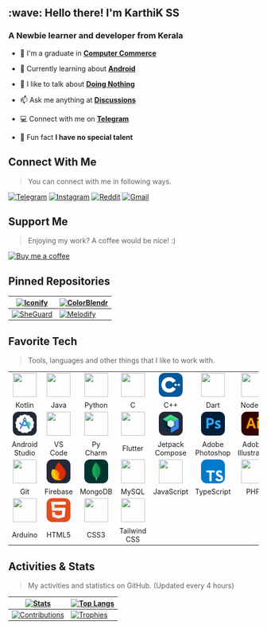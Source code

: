 <link rel="stylesheet" href="https://cdn.jsdelivr.net/gh/devicons/devicon@v2.15.1/devicon.min.css">
<h2 align="left" id="mahmud0808-title">:wave: Hello there! I'm KarthiK SS</h1>
<h3 align="left">A Newbie learner and developer from Kerala</h3>

- :office: I'm a graduate in **[Computer Commerce](https://daffodilvarsity.edu.bd/)**

- :seedling: Currently learning about **[Android](https://developer.android.com/)**

- :speech_balloon: I like to talk about **[Doing Nothing](https://www.wikihow.com/Do-Nothing)**

- :mailbox: Ask me anything at **[Discussions](https://github.com/Mahmud0808/Mahmud0808/discussions/new)**

- :computer: Connect with me on **[Telegram](https://telegram.me/KartrexOfficial)**

- :eyes: Fun fact **I have no special talent**

<h2 align="left" id="mahmud0808-social">Connect With Me</h2>

> You can connect with me in following ways.

 [<img alt="Telegram" src="https://img.shields.io/badge/Telegram-2CA5E0?style=for-the-badge&logo=telegram&logoColor=white">](https://telegram.me/Kartrexofficial) [<img alt="Instagram" src="https://img.shields.io/badge/Instagram-E4405F?style=for-the-badge&logo=instagram&logoColor=white">](https://instagram.com/x.karthik.sh) [<img alt="Reddit" src="https://img.shields.io/badge/Reddit-FF4500?style=for-the-badge&logo=reddit&logoColor=white">](https://reddit.com/u/KartrexOfficial) [<img alt="Gmail" src="https://img.shields.io/badge/Gmail-D14836?style=for-the-badge&logo=gmail&logoColor=white">](mailto:kartrexofficial@gmail.com)

<h2 align="left" id="mahmud0808-social">Support Me</h2>

> Enjoying my work? A coffee would be nice! :)

<a href="https://www.buymeacoffee.com/DrDisagree"><img src="https://github.com/Mahmud0808/Iconify/blob/beta/.github/resources/bmc-button.png" width="30%" alt="Buy me a coffee" /></a>

<h2 align="left" id="mahmud0808-pin">Pinned Repositories</h2>

| <a href="https://github.com/Mahmud0808/Iconify"><picture><source srcset="https://github-readme-stats-git-masterrstaa-rickstaa.vercel.app/api/pin/?username=mahmud0808&repo=iconify&border_color=30363D&theme=dracula&show_icons=true&icon_color=ffb6c1&border_radius=0&bg_color=00000000&hide_border=true" media="(prefers-color-scheme: dark)" /><source srcset="https://github-readme-stats-git-masterrstaa-rickstaa.vercel.app/api/pin/?username=mahmud0808&repo=iconify&theme=buefy&border_color=D0D7DE&show_icons=true&border_radius=0&bg_color=00000000&hide_border=true" media="(prefers-color-scheme: light), (prefers-color-scheme: no-preference)" /><img src="https://github-readme-stats-git-masterrstaa-rickstaa.vercel.app/api/pin/?username=mahmud0808&repo=iconify&theme=buefy&border_color=D0D7DE&show_icons=true&border_radius=0&bg_color=00000000&hide_border=true" alt="Iconify" /></picture></a> | <a href="https://github.com/Mahmud0808/ColorBlendr"><picture><source srcset="https://github-readme-stats-git-masterrstaa-rickstaa.vercel.app/api/pin/?username=mahmud0808&repo=colorblendr&border_color=30363D&theme=dracula&show_icons=true&icon_color=ffb6c1&border_radius=0&bg_color=00000000&hide_border=true" media="(prefers-color-scheme: dark)" /><source srcset="https://github-readme-stats-git-masterrstaa-rickstaa.vercel.app/api/pin/?username=mahmud0808&repo=colorblendr&theme=buefy&border_color=D0D7DE&show_icons=true&border_radius=0&bg_color=00000000&hide_border=true" media="(prefers-color-scheme: light), (prefers-color-scheme: no-preference)" /><img src="https://github-readme-stats-git-masterrstaa-rickstaa.vercel.app/api/pin/?username=mahmud0808&repo=colorblendr&theme=buefy&border_color=D0D7DE&show_icons=true&border_radius=0&bg_color=00000000&hide_border=true" alt="ColorBlendr" /></picture></a> |
| ------------- | ------------- |
| <a href="https://github.com/Mahmud0808/SheGuard"><picture><source srcset="https://github-readme-stats-git-masterrstaa-rickstaa.vercel.app/api/pin/?username=mahmud0808&repo=SheGuard&border_color=30363D&theme=dracula&show_icons=true&icon_color=ffb6c1&border_radius=0&bg_color=00000000&hide_border=true" media="(prefers-color-scheme: dark)" /><source srcset="https://github-readme-stats-git-masterrstaa-rickstaa.vercel.app/api/pin/?username=mahmud0808&repo=SheGuard&theme=buefy&border_color=D0D7DE&show_icons=true&border_radius=0&bg_color=00000000&hide_border=true" media="(prefers-color-scheme: light), (prefers-color-scheme: no-preference)" /><img src="https://github-readme-stats-git-masterrstaa-rickstaa.vercel.app/api/pin/?username=mahmud0808&repo=SheGuard&theme=buefy&border_color=D0D7DE&show_icons=true&border_radius=0&bg_color=00000000&hide_border=true" alt="SheGuard" /></picture></a> | <a href="https://github.com/Mahmud0808/Melodify"><picture><source srcset="https://github-readme-stats-git-masterrstaa-rickstaa.vercel.app/api/pin/?username=mahmud0808&repo=Melodify&border_color=30363D&theme=dracula&show_icons=true&icon_color=ffb6c1&border_radius=0&bg_color=00000000&hide_border=true" media="(prefers-color-scheme: dark)" /><source srcset="https://github-readme-stats-git-masterrstaa-rickstaa.vercel.app/api/pin/?username=mahmud0808&repo=Melodify&theme=buefy&border_color=D0D7DE&show_icons=true&border_radius=0&bg_color=00000000&hide_border=true" media="(prefers-color-scheme: light), (prefers-color-scheme: no-preference)" /><img src="https://github-readme-stats-git-masterrstaa-rickstaa.vercel.app/api/pin/?username=mahmud0808&repo=Melodify&theme=buefy&border_color=D0D7DE&show_icons=true&border_radius=0&bg_color=00000000&hide_border=true" alt="Melodify" /></picture></a> |

<h2 align="left" id="mahmud0808-tech">Favorite Tech</h2>

> Tools, languages and other things that I like to work with.

<table>
  <tr>
    <td align="center" width="98">
      <a href="#mahmud0808-tech">
        <img src="https://raw.githubusercontent.com/LelouchFR/skill-icons/refs/heads/main/assets/kotlin-dark.svg" width="48" height="48" alt="" />
      </a>
    </td>
    <td align="center" width="98">
      <a href="#mahmud0808-tech">
        <img src="https://raw.githubusercontent.com/LelouchFR/skill-icons/refs/heads/main/assets/java-dark.svg" width="48" height="48" alt="" />
      </a>
    </td>
    <td align="center" width="98">
      <a href="#mahmud0808-tech">
        <img src="https://raw.githubusercontent.com/LelouchFR/skill-icons/refs/heads/main/assets/python-dark.svg" width="48" height="48" alt="" />
      </a>
    </td>
    <td align="center" width="98">
      <a href="#mahmud0808-tech">
        <img src="https://raw.githubusercontent.com/LelouchFR/skill-icons/refs/heads/main/assets/c.svg" width="48" height="48" alt="" />
      </a>
    </td>
    <td align="center" width="98">
      <a href="#mahmud0808-tech">
        <img src="https://raw.githubusercontent.com/LelouchFR/skill-icons/refs/heads/main/assets/cpp.svg" width="48" height="48" alt="" />
      </a>
    </td>
    <td align="center" width="98">
      <a href="#mahmud0808-tech">
        <img src="https://raw.githubusercontent.com/LelouchFR/skill-icons/refs/heads/main/assets/dart-dark.svg" width="48" height="48" alt="" />
      </a>
    </td>
    <td align="center" width="98">
      <a href="#mahmud0808-tech">
        <img src="https://raw.githubusercontent.com/LelouchFR/skill-icons/refs/heads/main/assets/nodejs-dark.svg" width="48" height="48" alt="" />
      </a>
    </td>
    <td align="center" width="98">
      <a href="#mahmud0808-tech">
        <img src="https://raw.githubusercontent.com/LelouchFR/skill-icons/refs/heads/main/assets/react-dark.svg" width="48" height="48" alt="" />
      </a>
    </td>
    <td align="center" width="98">
      <a href="#mahmud0808-tech">
        <img src="https://raw.githubusercontent.com/LelouchFR/skill-icons/refs/heads/main/assets/nextjs-dark.svg" width="48" height="48" alt="" />
      </a>
    </td>
  </tr>
  <tr>
    <td align="center" width="98">
      Kotlin
    </td>
    <td align="center" width="98">
      Java
    </td>
    <td align="center" width="98">
      Python
    </td>
    <td align="center" width="98">
      C
    </td>
    <td align="center" width="98">
      C++
    </td>
    <td align="center" width="98">
      Dart
    </td>
    <td align="center" width="98">
      Node.js
    </td>
    <td align="center" width="98">
      React
    </td>
    <td align="center" width="98">
      Next.js
    </td>
  </tr>
  <tr>
    <td align="center" width="98">
      <a href="#mahmud0808-tech">
        <img src="https://raw.githubusercontent.com/LelouchFR/skill-icons/refs/heads/main/assets/androidstudio-dark.svg" width="48" height="48" alt="" />
      </a>
    </td>
    <td align="center" width="98">
      <a href="#mahmud0808-tech">
        <img src="https://raw.githubusercontent.com/LelouchFR/skill-icons/refs/heads/main/assets/vscode-dark.svg" width="48" height="48" alt="" />
      </a>
    </td>
    <td align="center" width="98">
      <a href="#mahmud0808-tech">
        <img src="https://raw.githubusercontent.com/LelouchFR/skill-icons/refs/heads/main/assets/pycharm-dark.svg" width="48" height="48" alt="" />
      </a>
    </td>
    <td align="center" width="98">
      <a href="#mahmud0808-tech">
        <img src="https://raw.githubusercontent.com/LelouchFR/skill-icons/refs/heads/main/assets/flutter-dark.svg" width="48" height="48" alt="" />
      </a>
    </td>
    <td align="center" width="98">
      <a href="#mahmud0808-tech">
        <img src="https://raw.githubusercontent.com/LelouchFR/skill-icons/refs/heads/main/assets/jetpackcompose-dark.svg" width="48" height="48" alt="" />
      </a>
    </td>
    <td align="center" width="98">
      <a href="#mahmud0808-tech">
        <img src="https://raw.githubusercontent.com/LelouchFR/skill-icons/refs/heads/main/assets/photoshop.svg" width="48" height="48" alt="" />
      </a>
    </td>
    <td align="center" width="98">
      <a href="#mahmud0808-tech">
        <img src="https://raw.githubusercontent.com/LelouchFR/skill-icons/refs/heads/main/assets/illustrator.svg" width="48" height="48" alt="" />
      </a>
    </td>
    <td align="center" width="98">
      <a href="#mahmud0808-tech">
        <img src="https://raw.githubusercontent.com/LelouchFR/skill-icons/refs/heads/main/assets/xd.svg" width="48" height="48" alt="" />
      </a>
    </td>
    <td align="center" width="98">
      <a href="#mahmud0808-tech">
        <img src="https://raw.githubusercontent.com/LelouchFR/skill-icons/refs/heads/main/assets/figma-dark.svg" width="48" height="48" alt="" />
      </a>
    </td>
  </tr>
  <tr>
    <td align="center" width="98">
      Android<br>Studio
    </td>
    <td align="center" width="98">
      VS<br>Code
    </td>
    <td align="center" width="98">
      Py<br>Charm
    </td>
    <td align="center" width="98">
      Flutter
    </td>
    <td align="center" width="98">
      Jetpack<br>Compose
    </td>
    <td align="center" width="98">
      Adobe<br>Photoshop
    </td>
    <td align="center" width="98">
      Adobe<br>Illustrator
    </td>
    <td align="center" width="98">
      Adobe<br>XD
    </td>
    <td align="center" width="98">
      Figma
    </td>
  </tr>
  <tr>
    <td align="center" width="98">
      <a href="#mahmud0808-tech">
        <img src="https://raw.githubusercontent.com/LelouchFR/skill-icons/refs/heads/main/assets/git-dark.svg" width="48" height="48" alt="" />
      </a>
    </td>
    <td align="center" width="98">
      <a href="#mahmud0808-tech">
        <img src="https://raw.githubusercontent.com/LelouchFR/skill-icons/refs/heads/main/assets/firebase-dark.svg" width="48" height="48" alt="" />
      </a>
    </td>
    <td align="center" width="98">
      <a href="#mahmud0808-tech">
        <img src="https://raw.githubusercontent.com/LelouchFR/skill-icons/refs/heads/main/assets/mongodb.svg" width="48" height="48" alt="" />
      </a>
    </td>
    <td align="center" width="98">
      <a href="#mahmud0808-tech">
        <img src="https://raw.githubusercontent.com/LelouchFR/skill-icons/refs/heads/main/assets/mysql-dark.svg" width="48" height="48" alt="" />
      </a>
    </td>
    <td align="center" width="98">
      <a href="#mahmud0808-tech">
        <img src="https://raw.githubusercontent.com/LelouchFR/skill-icons/refs/heads/main/assets/javascript.svg" width="48" height="48" alt="" />
      </a>
    </td>
    <td align="center" width="98">
      <a href="#mahmud0808-tech">
        <img src="https://raw.githubusercontent.com/LelouchFR/skill-icons/refs/heads/main/assets/typescript.svg" width="48" height="48" alt="" />
      </a>
    </td>
    <td align="center" width="98">
      <a href="#mahmud0808-tech">
        <img src="https://raw.githubusercontent.com/LelouchFR/skill-icons/refs/heads/main/assets/php-dark.svg" width="48" height="48" alt="" />
      </a>
    </td>
    <td align="center" width="98">
      <a href="#mahmud0808-tech">
        <img src="https://raw.githubusercontent.com/LelouchFR/skill-icons/refs/heads/main/assets/bash-dark.svg" width="48" height="48" alt="" />
      </a>
    </td>
    <td align="center" width="98">
      <a href="#mahmud0808-tech">
        <img src="https://raw.githubusercontent.com/LelouchFR/skill-icons/refs/heads/main/assets/regex-dark.svg" width="48" height="48" alt="" />
      </a>
    </td>
  </tr>
  <tr>
    <td align="center" width="98">
      Git
    </td>
    <td align="center" width="98">
      Firebase
    </td>
    <td align="center" width="98">
      MongoDB
    </td>
    <td align="center" width="98">
      MySQL
    </td>
    <td align="center" width="98">
      JavaScript
    </td>
    <td align="center" width="98">
      TypeScript
    </td>
    <td align="center" width="98">
      PHP
    </td>
    <td align="center" width="98">
      Bash
    </td>
    <td align="center" width="98">
      RegEx
    </td>
  </tr>
  <tr>
    <td align="center" width="98">
      <a href="#mahmud0808-tech">
        <img src="https://raw.githubusercontent.com/LelouchFR/skill-icons/refs/heads/main/assets/arduino.svg" width="48" height="48" alt="" />
      </a>
    </td>
    <td align="center" width="98">
      <a href="#mahmud0808-tech">
        <img src="https://raw.githubusercontent.com/LelouchFR/skill-icons/refs/heads/main/assets/html.svg" width="48" height="48" alt="" />
      </a>
    </td>
    <td align="center" width="98">
      <a href="#mahmud0808-tech">
        <img src="https://raw.githubusercontent.com/LelouchFR/skill-icons/refs/heads/main/assets/css.svg" width="48" height="48" alt="" />
      </a>
    </td>
    <td align="center" width="98">
      <a href="#mahmud0808-tech">
        <img src="https://raw.githubusercontent.com/LelouchFR/skill-icons/refs/heads/main/assets/tailwindcss-dark.svg" width="48" height="48" alt="" />
      </a>
    </td>
  </tr>
  <tr>
    <td align="center" width="98">
      Arduino
    </td>
    <td align="center" width="98">
      HTML5
    </td>
    <td align="center" width="98">
      CSS3
    </td>
    <td align="center" width="98">
      Tailwind<br>CSS
    </td>
  </tr>
</table>

<h2 align="left" id="mahmud0808-stats">Activities & Stats</h2>

> My activities and statistics on GitHub. (Updated every 4 hours)

| <a href="#mahmud0808-stats"><picture><source srcset="https://github-readme-stats-git-masterrstaa-rickstaa.vercel.app/api?username=mahmud0808&rank_icon=github&theme=dracula&text_bold=false&hide_border=true&bg_color=00000000&show_icons=true&hide=issues,contribs&count_private=true&include_all_commits=true" media="(prefers-color-scheme: dark)" /><source srcset="https://github-readme-stats-git-masterrstaa-rickstaa.vercel.app/api?username=mahmud0808&rank_icon=github&theme=buefy&show_icons=true&hide_border=true&text_bold=false&hide=issues,contribs&count_private=true&include_all_commits=true&bg_color=00000000" media="(prefers-color-scheme: light), (prefers-color-scheme: no-preference)" /><img src="https://github-readme-stats-git-masterrstaa-rickstaa.vercel.app/api?username=mahmud0808&rank_icon=github&theme=buefy&show_icons=true&hide_border=true&text_bold=false&hide=issues,contribs&count_private=true&include_all_commits=true&bg_color=00000000" alt="Stats" /></picture></a> | <a href="#mahmud0808-stats"><picture><source srcset="https://github-readme-stats-git-masterrstaa-rickstaa.vercel.app/api/top-langs/?username=mahmud0808&layout=compact&theme=dracula&text_bold=false&hide_border=true&bg_color=00000000" media="(prefers-color-scheme: dark)" /><source srcset="https://github-readme-stats-git-masterrstaa-rickstaa.vercel.app/api/top-langs/?username=mahmud0808&layout=compact&theme=buefy&text_bold=false&hide_border=true&bg_color=00000000" media="(prefers-color-scheme: light), (prefers-color-scheme: no-preference)" /><img src="https://github-readme-stats-git-masterrstaa-rickstaa.vercel.app/api/top-langs/?username=mahmud0808&layout=compact&theme=buefy&text_bold=false&hide_border=true" alt="Top Langs" /></picture></a> |
| ------------- | ------------- |
| <a href="#mahmud0808-stats"><picture><source srcset="https://github-readme-streak-stats.herokuapp.com?user=Mahmud0808&date_format=j%20M%5B%20Y%5D&theme=dracula&border_radius=0&background=FFFFFF00&border=30363D&stroke=30363D&hide_border=true" media="(prefers-color-scheme: dark)" /><source srcset="https://github-readme-streak-stats.herokuapp.com?user=Mahmud0808&date_format=j%20M%5B%20Y%5D&theme=buefy&border_radius=0&background=FFFFFF00&border=D0D7DE&stroke=D0D7DE&hide_border=true" media="(prefers-color-scheme: light), (prefers-color-scheme: no-preference)" /><img src="https://github-readme-streak-stats.herokuapp.com/?user=Mahmud0808&date_format=j%20M%5B%20Y%5D&theme=buefy&border_radius=0&background=FFFFFF00&border=D0D7DE&stroke=D0D7DE&hide_border=true" alt="Contributions" /></picture></a> | <a href="#mahmud0808-stats">![Trophies](https://github-profile-trophy.vercel.app/?username=mahmud0808&theme=dark_lover&row=2&column=3&rank=SECRET,SSS,SS,S,AAA,AA,A,B,C&no-frame=true&margin-w=6&margin-h=6&no-bg=true)</a> |
